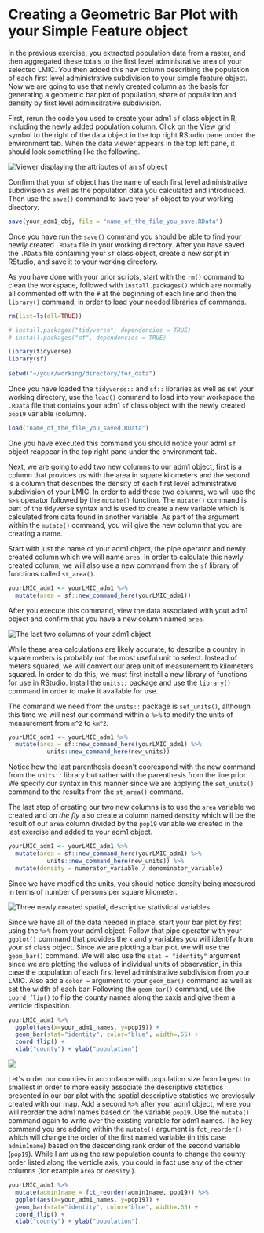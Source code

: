 # Creating a Geometric Bar Plot with your Simple Feature object

In the previous exercise, you extracted population data from a raster, and then aggregated these totals to the first level administrative area of your selected LMIC.  You then added this new column describing the population of each first level administrative subdivision to your simple feature object.  Now we are going to use that newly created column as the basis for generating a geometric bar plot of population, share of population and density by first level adminsitrative subdivision.

First, rerun the code you used to create your adm1 `sf` class object in R, including the newly added population column.  Click on the View grid symbol to the right of the data object in the top right RStudio pane under the environment tab.  When the data viewer appears in the top left pane, it should look something like the following.

![Viewer displaying the attributes of an sf object](../.gitbook/assets/screen-shot-2019-09-22-at-9.19.22-pm.png)

Confirm that your `sf` object has the name of each first level administrative subdivision as well as the population data you calculated and introduced.  Then use the `save()` command to save your `sf` object to your working directory.

```r
save(your_adm1_obj, file = "name_of_the_file_you_save.RData")
```

Once you have run the `save()` command you should be able to find your newly created `.RData` file in your working directory.  After you have saved the `.RData` file containing your  `sf` class object, create a new script in RStudio, and save it to your working directory.

As you have done with your prior scripts, start with the `rm()` command to clean the workspace, followed with `install.packages()` which are normally all commented off with the `#` at the beginning of each line and then the `library()` command, in order to load your needed libraries of commands.

```r
rm(list=ls(all=TRUE))

# install.packages("tidyverse", dependencies = TRUE)
# install.packages("sf", dependencies = TRUE)

library(tidyverse)
library(sf)
 
setwd("~/your/working/directory/for_data")
```

Once you have loaded the `tidyverse::` and `sf::` libraries as well as set your working directory, use the `load()` command to load into your workspace the `.RData` file that contains your adm1 `sf` class object with the newly created `pop19` variable \(column\).

```r
load("name_of_the_file_you_saved.RData")
```

One you have executed this command you should notice your adm1 `sf` object reappear in the top right pane under the environment tab.

Next, we are going to add two new columns to our adm1 object, first is a column that provides us with the area in square kilometers and the second is a column that describes the density of each first level administrative subdivision of your LMIC.  In order to add these two columns, we will use the `%>%` operator followed by the `mutate()` function.  The `mutate()` command is part of the tidyverse syntax and is used to create a new variable which is calculated from data found in another variable.  As part of the argument within the `mutate()` command, you will give the new column that you are creating a name.

Start with just the name of your adm1 object, the pipe operator and newly created column which we will name `area`.  In order to calculate this newly created column, we will also use a new command from the `sf` library of functions called `st_area()`.  

```r
yourLMIC_adm1 <- yourLMIC_adm1 %>%
  mutate(area = sf::new_command_here(yourLMIC_adm1))
```

After you execute this command, view the data associated with yout adm1 object and confirm that you have a new column named `area`. 

![The last two columns of your adm1 object](../.gitbook/assets/screen-shot-2019-09-22-at-10.15.28-pm.png)

While these area calculations are likely accurate, to describe a country in square meters is probably not the most useful unit to select.  Instead of meters squared, we will convert our area unit of measurement to kilometers squared.  In order to do this, we must first install a new library of functions for use in RStudio.  Install the `units::` package and use the `library()` command in order to make it available for use.

The command we need from the `units::` package is `set_units()`, although this time we will nest our command within a `%>%` to modify the units of measurement from `m^2` to `km^2`.

```r
yourLMIC_adm1 <- yourLMIC_adm1 %>%
  mutate(area = sf::new_command_here(yourLMIC_adm1) %>% 
           units::new_command_here(new_units))
```

Notice how the last parenthesis doesn't coorespond with the new command from the `units::` library but rather with the parenthesis from the line prior.  We specify our syntax in this manner since we are applying the `set_units()` command to the results from the `st_area()` command.

The last step of creating our two new columns is to use the `area` variable we created and _on the fly_ also create a column named `density` which will be the result of our `area` column divided by the `pop19` variable we created in the last exercise and added to your adm1 object.

```r
yourLMIC_adm1 <- yourLMIC_adm1 %>%
  mutate(area = sf::new_command_here(yourLMIC_adm1) %>% 
           units::new_command_here(new_units)) %>%
  mutate(density = numerator_variable / denominator_variable)
```

Since we have modfied the units, you should notice density being measured in terms of number of persons per square kilometer.

![Three newly created spatial, descriptive statistical variables](../.gitbook/assets/screen-shot-2019-09-22-at-10.39.17-pm.png)

Since we have all of the data needed in place, start your bar plot by first using the `%>%` from your adm1 object.  Follow that pipe operator with your `ggplot()` command that provides the  `x` and `y` variables you will identify from your `sf` class object.  Since we are plotting a bar plot, we will use the `geom_bar()` command.  We will also use the `stat = "identity"` argument since we are plotting the values of individual units of observation, in this case the population of each first level administrative subdivision from your LMIC.  Also add a `color =`  argument to your `geom_bar()` command as well as set the width of each bar.  Following the `geom_bar()` command, use the `coord_flip()` to flip the county names along the xaxis and give them a verticle disposition.

```r
yourLMIC_adm1 %>%
  ggplot(aes(x=your_adm1_names, y=pop19)) +
  geom_bar(stat="identity", color="blue", width=.65) +
  coord_flip() +
  xlab("county") + ylab("population")
```

![](../.gitbook/assets/rplot03%20%281%29.png)

Let's order our counties in accordance with population size from largest to smallest in order to more easily associate the descriptive statistics presented in our bar plot with the spatial descriptive statistics we previosuly created with our map.  Add a second `%>%` after your adm1 object, where you will reorder the adm1 names based on the variable `pop19`.  Use the `mutate()` command again to write over the existing variable for adm1 names.  The key command you are adding within the `mutate()` argument is `fct_reorder()` which will change the order of the first named variable \(in this case `admin1name`\) based on the descending rank order of the second variable \(`pop19`\).  While I am using the raw population counts to change the county order listed along the verticle axis, you could in fact use any of the other columns \(for example `area` or `density` \).

```r
yourLMIC_adm1 %>%
  mutate(admin1name = fct_reorder(admin1name, pop19)) %>%
  ggplot(aes(x=your_adm1_names, y=pop19)) +
  geom_bar(stat="identity", color="blue", width=.65) +
  coord_flip() +
  xlab("county") + ylab("population")
```







